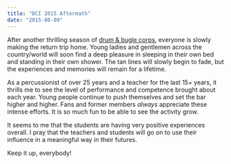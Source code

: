 ```yaml
---
title: "DCI 2015 Aftermath"
date: "2015-08-09"
---
```


After another thrilling season of [drum & bugle corps](http://www.dci.org), everyone is slowly making the return trip home. Young ladies and gentlemen across the country/world will soon find a deep pleasure in sleeping in their own bed and standing in their own shower. The tan lines will slowly begin to fade, but the experiences and memories will remain for a lifetime.

As a percussionist of over 25 years and a teacher for the last 15+ years, it thrills me to see the level of performance and competence brought about each year. Young people continue to push themselves and set the bar higher and higher. Fans and former members _always_ appreciate these intense efforts. It is so much fun to be able to see the activity grow.

It seems to me that the students are having very positive experiences overall. I pray that the teachers and students will go on to use their influence in a meaningful way in their futures.

Keep it up, everybody!
